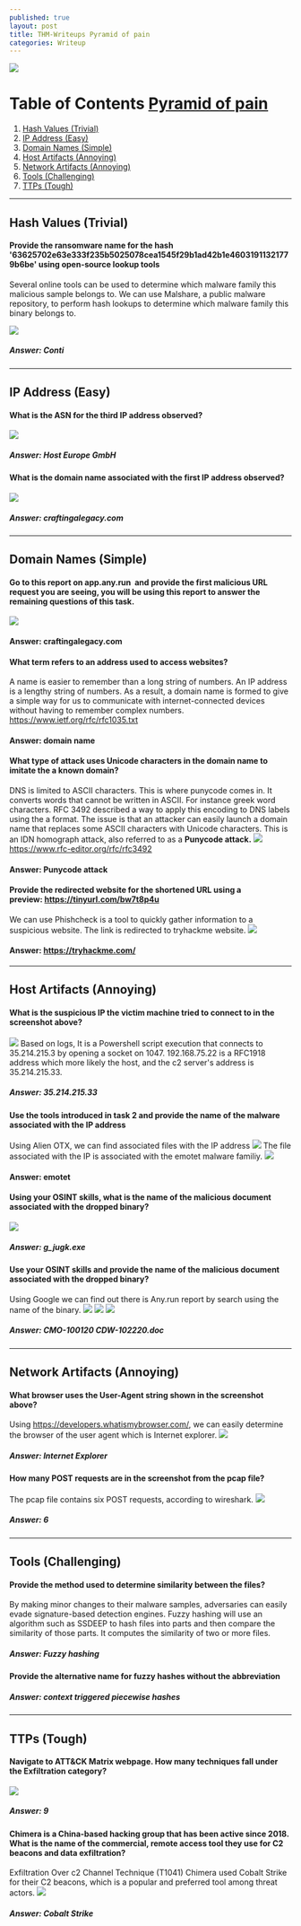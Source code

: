 ```yaml
---
published: true
layout: post
title: THM-Writeups Pyramid of pain
categories: Writeup
---
```


![]({{site.baseurl}}/images/Writeups/writeups-pop-pyramid.jpg)

# Table of Contents [Pyramid of pain](https://tryhackme.com/room/pyramidofpainax)
1. [Hash Values (Trivial) ](#id-hash_values)
2. [IP Address (Easy)](#id-ip_address)
3. [Domain Names (Simple)](#id-domain_names)
4. [Host Artifacts (Annoying)](#id-Host_artifacts)
5. [Network Artifacts (Annoying)](#id-Network_artifacts)
6. [Tools (Challenging)](#id-Tools)
7. [TTPs (Tough)](#id-ttps)

---

<div id='id-hash_values'/>

## Hash Values (Trivial) 

#### Provide the ransomware name for the hash '63625702e63e333f235b5025078cea1545f29b1ad42b1e46031911321779b6be' using open-source lookup tools
Several online tools can be used to determine which malware family this malicious sample belongs to. We can use Malshare, a public malware repository, to perform hash lookups to determine which malware family this binary belongs to.

![]({{site.baseurl}}/images/Writeups/writeups-pop-1.png)

##### Answer: Conti 

---

<div id='id-ip_address'/>

## IP Address (Easy)
#### What is the ASN for the third IP address observed?
![]({{site.baseurl}}/images/Writeups/writeups-pop-2.png)

##### Answer: Host Europe GmbH

#### What is the domain name associated with the first IP address observed?
![]({{site.baseurl}}/images/Writeups/writeups-pop-3_4.png)

##### Answer: craftingalegacy.com
--- 

<div id='id-domain_names'/>

## Domain Names (Simple)
#### Go to this report on app.any.run  and provide the first malicious URL request you are seeing, you will be using this report to answer the remaining questions of this task.
![]({{site.baseurl}}/images/Writeups/writeups-pop-3_4.png)

#### Answer: craftingalegacy.com

#### What term refers to an address used to access websites?
A name is easier to remember than a long string of numbers. An IP address is a lengthy string of numbers. As a result, a domain name is formed to give a simple way for us to communicate with internet-connected devices without having to remember complex numbers.
https://www.ietf.org/rfc/rfc1035.txt

#### Answer: domain name


#### What type of attack uses Unicode characters in the domain name to imitate the a known domain?
DNS is limited to ASCII characters. This is where punycode comes in. It converts words that cannot be written in ASCII. For instance greek word characters. RFC 3492 described a way to apply this encoding to DNS labels using the a format.
The issue is that an attacker can easily launch a domain name that replaces some ASCII characters with Unicode characters. This is an IDN homograph attack, also referred to as a **Punycode attack.**
![]({{site.baseurl}}/images/Writeups/writeups-pop-5.png)
https://www.rfc-editor.org/rfc/rfc3492

#### Answer: Punycode attack


#### Provide the redirected website for the shortened URL using a preview: https://tinyurl.com/bw7t8p4u

We can use Phishcheck is a tool to quickly gather information to a suspicious website. The link is redirected to tryhackme website. 
![]({{site.baseurl}}/images/Writeups/writeups-pop-6.png)


#### Answer: https://tryhackme.com/
---

<div id='id-Host_artifacts'/>


## Host Artifacts (Annoying)


#### What is the suspicious IP the victim machine tried to connect to in the screenshot above?
![]({{site.baseurl}}/images/Writeups/writeups-pop-ip.png)
Based on logs, It is a Powershell script execution that connects to 35.214.215.3 by opening a socket on 1047.  192.168.75.22 is a RFC1918 address which more likely the host, and the c2 server's address is 35.214.215.33.
##### Answer: 35.214.215.33

#### Use the tools introduced in task 2 and provide the name of the malware associated with the IP address
Using Alien OTX, we can find associated files with the IP address
![]({{site.baseurl}}/images/Writeups/writeups-pop-7.png)
The file associated with the IP is associated with the emotet malware familiy.
![]({{site.baseurl}}/images/Writeups/writeups-pop-8.png)

#### Answer: emotet


#### Using your OSINT skills, what is the name of the malicious document associated with the dropped binary?
![]({{site.baseurl}}/images/Writeups/writeups-pop-9.png)
##### Answer: g_jugk.exe

#### Use your OSINT skills and provide the name of the malicious document associated with the dropped binary?

Using Google we can find out there is Any.run report by search using the name of the binary.
![]({{site.baseurl}}/images/Writeups/writeups-pop-10.png)
![]({{site.baseurl}}/images/Writeups/writeups-pop-11.png)
![]({{site.baseurl}}/images/Writeups/writeups-pop-docname.png)

##### Answer: CMO-100120 CDW-102220.doc

---

<div id='id-Network_artifacts'/>


## Network Artifacts (Annoying)
#### What browser uses the User-Agent string shown in the screenshot above?
Using https://developers.whatismybrowser.com/, we can easily determine the browser of the user agent which is Internet explorer.
![]({{site.baseurl}}/images/Writeups/writeups-pop-12.png)

##### Answer: Internet Explorer

#### How many POST requests are in the screenshot from the pcap file?
The pcap file contains six POST requests, according to wireshark.
![]({{site.baseurl}}/images/Writeups/writeups-pop-13.png)

##### Answer: 6 

---

<div id='id-Tools'/>


##  Tools (Challenging)
#### Provide the method used to determine similarity between the files? 
By making minor changes to their malware samples, adversaries can easily evade signature-based detection engines. Fuzzy hashing will use an algorithm such as SSDEEP to hash files into parts and then compare the similarity of those parts. It computes the similarity of two or more files. 

##### Answer: Fuzzy hashing

#### Provide the alternative name for fuzzy hashes without the abbreviation
##### Answer: context triggered piecewise hashes

---

<div id='id-ttps'/>

## TTPs (Tough)

#### Navigate to ATT&CK Matrix webpage. How many techniques fall under the Exfiltration category?
![]({{site.baseurl}}/images/Writeups/writeups-pop-14.png)

##### Answer: 9

#### Chimera is a China-based hacking group that has been active since 2018. What is the name of the commercial, remote access tool they use for C2 beacons and data exfiltration?
Exfiltration Over c2 Channel Technique (T1041) Chimera used Cobalt Strike for their C2 beacons, which is a popular and preferred tool among threat actors.
![]({{site.baseurl}}/images/Writeups/writeups-pop-15.png)

##### Answer: Cobalt Strike

